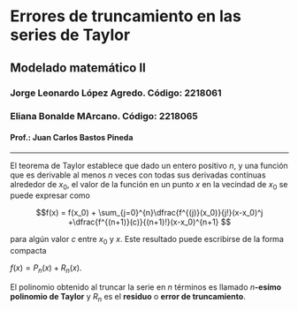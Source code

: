 # Errores de truncamiento en las series de Taylor

## Modelado matemático II

### Jorge Leonardo López Agredo. Código: 2218061

### Eliana Bonalde MArcano. Código: 2218065

#### Prof.: Juan Carlos Bastos Pineda
___

El teorema de Taylor establece que dado un entero positivo $n$, y una función que es derivable al menos $n$ veces con todas sus derivadas contínuas alrededor de $x_0$, el valor de la función en un punto $x$ en la vecindad de $x_0$ se puede expresar como

 $$f(x) = f(x_0) + \sum_{j=0}^{n}\dfrac{f^{(j)}(x_0)}{j!}(x-x_0)^j +\dfrac{f^{(n+1)}(c)}{(n+1)!}(x-x_0)^{n+1}  
$$

para algún valor $c$ entre $x_0$ y $x$. Este resultado puede escribirse de la forma compacta 

$f(x) = P_n(x)+R_n(x).$

El polinomio obtenido al truncar la serie en $n$ términos es llamado $n$**-esímo polinomio de Taylor**  y $R_n$ es el **residuo** o **error de truncamiento**.
